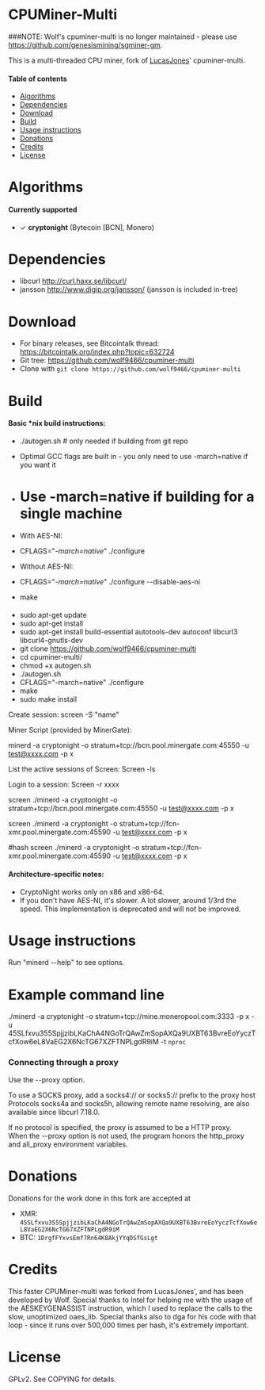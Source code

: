 CPUMiner-Multi
==============

###NOTE: Wolf's cpuminer-multi is no longer maintained - please use https://github.com/genesismining/sgminer-gm.

This is a multi-threaded CPU miner, fork of [LucasJones](//github.com/lucasjones)' cpuminer-multi.

#### Table of contents

* [Algorithms](#algorithms)
* [Dependencies](#dependencies)
* [Download](#download)
* [Build](#build)
* [Usage instructions](#usage-instructions)
* [Donations](#donations)
* [Credits](#credits)
* [License](#license)

Algorithms
==========
#### Currently supported
 * ✓ __cryptonight__ (Bytecoin [BCN], Monero)

Dependencies
============
* libcurl			http://curl.haxx.se/libcurl/
* jansson			http://www.digip.org/jansson/ (jansson is included in-tree)

Download
========
* For binary releases, see Bitcointalk thread: https://bitcointalk.org/index.php?topic=632724
* Git tree:   https://github.com/wolf9466/cpuminer-multi
* Clone with `git clone https://github.com/wolf9466/cpuminer-multi`

Build
=====

#### Basic *nix build instructions:
 * ./autogen.sh	# only needed if building from git repo
 * Optimal GCC flags are built in - you only need to use -march=native if you want it
  * # Use -march=native if building for a single machine
 * With AES-NI:
 * CFLAGS="*-march=native*" ./configure
 * Without AES-NI:
 * CFLAGS="*-march=native*" ./configure --disable-aes-ni
 
 * make

####
* sudo apt-get update
* sudo apt-get install
* sudo apt-get install build-essential autotools-dev autoconf libcurl3 libcurl4-gnutls-dev
* git clone https://github.com/wolf9466/cpuminer-multi
* cd cpuminer-multi/
* chmod +x autogen.sh
* ./autogen.sh
* CFLAGS="-march=native" ./configure
* make
* sudo make install

Create session:
screen -S "name"

Miner Script (provided by MinerGate):

minerd -a cryptonight -o stratum+tcp://bcn.pool.minergate.com:45550 -u test@xxxx.com -p x

List the active sessions of Screen:
Screen -ls

Login to a session:
Screen -r xxxx


screen ./minerd -a cryptonight -o stratum+tcp://bcn.pool.minergate.com:45550 -u test@xxxx.com -p x 

screen ./minerd -a cryptonight -o stratum+tcp://fcn-xmr.pool.minergate.com:45590 -u test@xxxx.com -p x

#hash
screen ./minerd -a cryptonight -o stratum+tcp://fcn-xmr.pool.minergate.com:45590 -u test@xxxx.com -p x

#### Architecture-specific notes:
 * CryptoNight works only on x86 and x86-64.
 * If you don't have AES-NI, it's slower. A lot slower, around 1/3rd the speed. This implementation is deprecated and will not be improved.

Usage instructions
==================
Run "minerd --help" to see options.

Example command line
==================
./minerd -a cryptonight -o stratum+tcp://mine.moneropool.com:3333 -p x -u 45SLfxvu355SpjjzibLKaChA4NGoTrQAwZmSopAXQa9UXBT63BvreEoYyczTcfXow6eL8VaEG2X6NcTG67XZFTNPLgdR9iM -t `nproc`

### Connecting through a proxy

Use the --proxy option.

To use a SOCKS proxy, add a socks4:// or socks5:// prefix to the proxy host  
Protocols socks4a and socks5h, allowing remote name resolving, are also available since libcurl 7.18.0.

If no protocol is specified, the proxy is assumed to be a HTTP proxy.  
When the --proxy option is not used, the program honors the http_proxy and all_proxy environment variables.

Donations
=========
Donations for the work done in this fork are accepted at
* XMR: `45SLfxvu355SpjjzibLKaChA4NGoTrQAwZmSopAXQa9UXBT63BvreEoYyczTcfXow6eL8VaEG2X6NcTG67XZFTNPLgdR9iM`
* BTC: `1DrgfFYxvsEmf7Rn64K8AkjYYqDSfGsLgt`

Credits
=======
This faster CPUMiner-multi was forked from LucasJones', and has been developed by Wolf.
Special thanks to Intel for helping me with the usage of the AESKEYGENASSIST instruction, which I used to replace the calls to the slow, unoptimized oaes_lib.
Special thanks also to dga for his code with that loop - since it runs over 500,000 times per hash, it's extremely important.

License
=======
GPLv2.  See COPYING for details.
